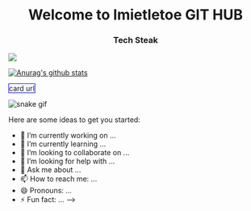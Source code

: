 <h1 align="center">Welcome to lmietletoe GIT HUB</h1>

<h3 align="center">Tech Steak</h3>
 
<!-- blog link  -->
<a href="https://lmietletoe.tistory.com/" rel="nofollow"><img src="https://camo.githubusercontent.com/29fe325c3b4d33c661be3b52cc37a6e3572a91f11bb37956f967805fb74ebeb7/68747470733a2f2f696d672e736869656c64732e696f2f62616467652f426c6f672d4444304237383f7374796c653d666c61742d737175617265266c6f676f3d47697448756225323053706f6e736f7273266c6f676f436f6c6f723d7768697465" data-canonical-src="https://img.shields.io/badge/Blog-DD0B78?style=flat-square&amp;logo=GitHub%20Sponsors&amp;logoColor=white" style="max-width:100%;"></a>
 
<!-- Github status  -->
[![Anurag's github stats](https://github-readme-stats.vercel.app/api?username=Lmistletoe&show_icons=true&theme=merko)](https://github.com/anuraghazra/github-readme-stats)

<a src="https://github.com/anuraghazra/github-readme-stats" style="border: solid 1px blue">card url</a>

<!-- ice image  -->
<!-- <img src="https://windowsforum.kr/files/attach/images/2966154/285/612/002/5046c4fa8f56d11e79373156c97cffe7.jpg"/> -->

<!-- ### Hi there 👋
**Lmistletoe/Lmistletoe** is a ✨ _special_ ✨ repository because its `README.md` (this file) appears on your GitHub profile.

<!-- 꿈틀이 -->
<img src="https://github.com/tkdgusl94/tkdgusl94/output/github-contribution-grid-snake.svg" alt="snake gif" style="max-width: 100%;">

Here are some ideas to get you started:

- 🔭 I’m currently working on ...
- 🌱 I’m currently learning ...
- 👯 I’m looking to collaborate on ...
- 🤔 I’m looking for help with ...
- 💬 Ask me about ...
- 📫 How to reach me: ...
- 😄 Pronouns: ...
- ⚡ Fun fact: ...
 -->



